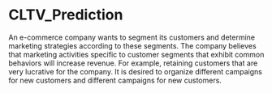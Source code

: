 ﻿# CLTV_Prediction
An e-commerce company wants to segment its customers and determine marketing strategies according to these segments. The company believes that marketing activities specific to customer segments that exhibit common behaviors will increase revenue. For example, retaining customers that are very lucrative for the company. It is desired to organize different campaigns for new customers and different campaigns for new customers.
